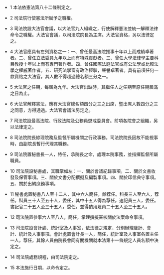 * 1 本法依憲法第八十二條制定之。

* 2 司法院行使憲法所賦予之職權。

* 3 司法院設大法官會議，以大法官九人組織之，行使解釋憲法並統一解釋法律命令之職權。大法官會議，以司法院院長為主席。大法官資格，另以法律定之。

* 4 大法官應具有左列資格之一：一、曾任最高法院推事十年以上而成績卓著者。二、曾任立法委員九年以上而有特殊貢獻者。三、曾任大學法律學主要科目教授十年以上而有專門著作者。四、曾任國際法庭法官或有公法學或比較法學之權威著作者。五、研究法學富有政治經驗，聲譽卓著者。具有前項任何一款資格之大法官，其人數不得超過總名額三分之一。

* 5 大法官之任期，每屆為九年。大法官出缺時，其繼任人之任期至原任期屆滿之日為止。

* 6 大法官解釋憲法，應有大法官總名額四分之三之出席，暨出席人數四分之三之同意，方得通過。大法官會議法另定之。

* 7 司法院設最高法院、行政法院及公務員懲戒委員會。前項各院會之組織，另以法律定之。

* 8 司法院院長綜理院務及監督所屬機關之行政事務。司法院院長因故不能視事時，由副院長暫行代理其職務。

* 9 司法院置秘書長一人，特任，承院長之命，處理本院事務，並指揮監督所屬職員。

* 10 司法院設秘書處，其職掌如左：一、關於會議紀錄事項。二、關於文書收發及保管事項。三、關於文書分配撰擬及編製事項。四、關於印信典守事項。五、關於出納庶務事項。

* 11 秘書處置秘書八人至十二人，其中六人簡任，餘荐任。科長三人至六人，荐任。科員三十人至五十人，委任，其中十五人得為荐任。速記員三人，委任。書記官二十五人至三十五人，委任。並得酌用雇員二十五人至三十五人。

* 12 司法院置參事六人至八人，簡任，掌理撰擬審核關於法案命令事項。

* 13 司法院設會計處、統計室及人事室，依法律之規定，分別辦理歲計、會計、統計及人事事項。會計處置會計長一人，簡任，統計室及人事室各置主任一人，荐任，其餘人員由院長會同有關機關就本法第十一條規定人員名額中決定之。

* 14 司法院處務規程，由司法院定之。

* 15 本法施行日期，以命令定之。

